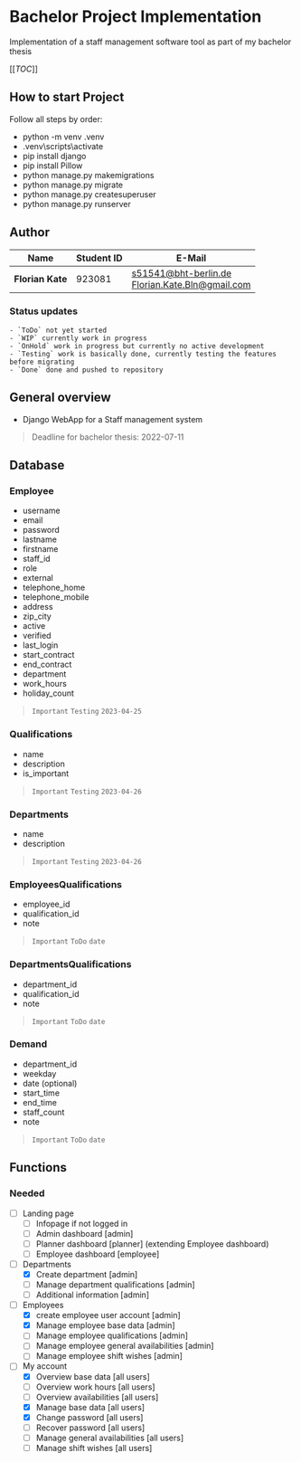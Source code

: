 # Bachelor Project Implementation
Implementation of a staff management software tool as part of my bachelor thesis

[[_TOC_]]

## How to start Project
Follow all steps by order:
- python -m venv .venv
- .venv\scripts\activate
- pip install django
- pip install Pillow
- python manage.py makemigrations
- python manage.py migrate
- python manage.py createsuperuser
- python manage.py runserver

## Author

| Name             | Student ID | E-Mail                                              |
|------------------|------------|-----------------------------------------------------|
| **Florian Kate** | 923081     | s51541@bht-berlin.de<br/>Florian.Kate.Bln@gmail.com |

### Status updates
    - `ToDo` not yet started
    - `WIP` currently work in progress
    - `OnHold` work in progress but currently no active development
    - `Testing` work is basically done, currently testing the features before migrating
    - `Done` done and pushed to repository

## General overview

- Django WebApp for a Staff management system
> Deadline for bachelor thesis: 2022-07-11

## Database
### Employee
- username
- email
- password
- lastname
- firstname
- staff_id
- role
- external
- telephone_home
- telephone_mobile
- address
- zip_city
- active
- verified
- last_login
- start_contract
- end_contract
- department
- work_hours
- holiday_count

> `Important` `Testing` `2023-04-25`

### Qualifications
- name
- description
- is_important

> `Important` `Testing` `2023-04-26`

### Departments
- name
- description

> `Important` `Testing` `2023-04-26`

### EmployeesQualifications
- employee_id
- qualification_id
- note

> `Important` `ToDo` `date`

### DepartmentsQualifications
- department_id
- qualification_id
- note

> `Important` `ToDo` `date`

### Demand
- department_id
- weekday
- date (optional)
- start_time
- end_time
- staff_count
- note

> `Important` `ToDo` `date`

## Functions
### Needed
- [ ] Landing page
  - [ ] Infopage if not logged in
  - [ ] Admin dashboard [admin]
  - [ ] Planner dashboard [planner] (extending Employee dashboard)
  - [ ] Employee dashboard [employee]
- [ ] Departments
  - [x] Create department [admin]
  - [ ] Manage department qualifications [admin]
  - [ ] Additional information [admin]
- [ ] Employees
  - [x] create employee user account [admin]
  - [x] Manage employee base data [admin]
  - [ ] Manage employee qualifications [admin]
  - [ ] Manage employee general availabilities [admin]
  - [ ] Manage employee shift wishes [admin]
- [ ] My account
  - [x] Overview base data [all users]
  - [ ] Overview work hours [all users]
  - [ ] Overview availabilities [all users]
  - [x] Manage base data [all users]
  - [x] Change password [all users]
  - [ ] Recover password [all users]
  - [ ] Manage general availabilities [all users]
  - [ ] Manage shift wishes [all users]
